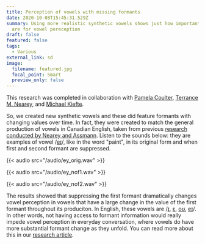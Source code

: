 ```yaml
---
title: Perception of vowels with missing formants
date: 2020-10-08T15:45:31.529Z
summary: Using more realistic synthetic vowels shows just how important formants
  are for vowel pereception
draft: false
featured: false
tags:
  - Various
external_link: sd
image:
  filename: featured.jpg
  focal_point: Smart
  preview_only: false
---
```

This research was completed in collaboration with [Pamela Coulter](https://www.sac-oac.ca/pamela-coulter-msc-s-lpc), [Terrance M. Nearey](https://scholar.google.com/citations?user=CHYtdrMAAAAJ&hl=en), and [Michael Kiefte](https://www.dal.ca/faculty/health/scsd/faculty-staff/our-faculty/Michael-Kiefte.html).

So, we created new synthetic vowels and these did feature formants with changing values over time. In fact, they were created to match the general production of vowels in Canadian English, taken from previous [research conducted by Nearey and Assmann](https://asa.scitation.org/doi/abs/10.1121/1.394433?casa_token=y2HsctvbDT4AAAAA:VWtrSGs0dHLyefZ8T1A3uR7wvmUs8R0A-SpF63Po-GofDJggc6BjzR5F5kDsCUnT_eTMG8qdB2yb). Listen to the sounds below: they are examples of vowel /[eɪ](https://enunciate.arts.ubc.ca/e/)/, like in the word "paint", in its original form and when first and second formant are suppressed.

{{< audio src="/audio/ey_orig.wav" >}}

{{< audio src="/audio/ey_nof1.wav" >}}

{{< audio src="/audio/ey_nof2.wav" >}}

The results showed that suppressing the first formant dramatically changes vowel perception in vowels that have a large change in the value of the first formant throughout its produciton. In English, these vowels are /[ɪ](https://enunciate.arts.ubc.ca/i/), [ɛ](https://enunciate.arts.ubc.ca/%c9%9b/), [oʊ](https://enunciate.arts.ubc.ca/o/), [eɪ](https://enunciate.arts.ubc.ca/e/)/. In other words, not having access to formant information would really impede vowel perception in everyday conversation, where vowels do have more substantial formant change as they unfold. You can read more about this in our [research article](https://asa.scitation.org/doi/10.1121/10.0002110).